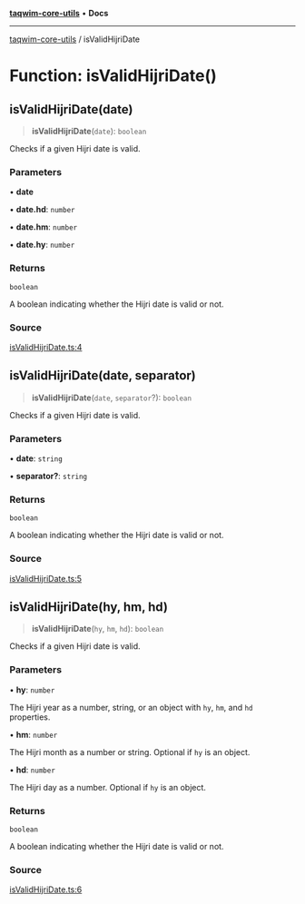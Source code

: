 [**taqwim-core-utils**](../README.md) • **Docs**

***

[taqwim-core-utils](../globals.md) / isValidHijriDate

# Function: isValidHijriDate()

## isValidHijriDate(date)

> **isValidHijriDate**(`date`): `boolean`

Checks if a given Hijri date is valid.

### Parameters

• **date**

• **date.hd**: `number`

• **date.hm**: `number`

• **date.hy**: `number`

### Returns

`boolean`

A boolean indicating whether the Hijri date is valid or not.

### Source

[isValidHijriDate.ts:4](https://github.com/boussadjra/taqwim/blob/a16e0483140d22a326ae33586f5bfb208d318d3e/packages/core-utils/src/lib/isValidHijriDate.ts#L4)

## isValidHijriDate(date, separator)

> **isValidHijriDate**(`date`, `separator`?): `boolean`

Checks if a given Hijri date is valid.

### Parameters

• **date**: `string`

• **separator?**: `string`

### Returns

`boolean`

A boolean indicating whether the Hijri date is valid or not.

### Source

[isValidHijriDate.ts:5](https://github.com/boussadjra/taqwim/blob/a16e0483140d22a326ae33586f5bfb208d318d3e/packages/core-utils/src/lib/isValidHijriDate.ts#L5)

## isValidHijriDate(hy, hm, hd)

> **isValidHijriDate**(`hy`, `hm`, `hd`): `boolean`

Checks if a given Hijri date is valid.

### Parameters

• **hy**: `number`

The Hijri year as a number, string, or an object with `hy`, `hm`, and `hd` properties.

• **hm**: `number`

The Hijri month as a number or string. Optional if `hy` is an object.

• **hd**: `number`

The Hijri day as a number. Optional if `hy` is an object.

### Returns

`boolean`

A boolean indicating whether the Hijri date is valid or not.

### Source

[isValidHijriDate.ts:6](https://github.com/boussadjra/taqwim/blob/a16e0483140d22a326ae33586f5bfb208d318d3e/packages/core-utils/src/lib/isValidHijriDate.ts#L6)

